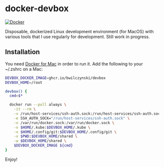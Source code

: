 # docker-devbox

[![Docker](https://github.com/bwilczynski/docker-devbox/actions/workflows/docker-publish.yml/badge.svg)](https://github.com/bwilczynski/docker-devbox/actions/workflows/docker-publish.yml)

Disposable, dockerized Linux development environment (for MacOS) with various tools that I use regularly for development. Still work in progress.

## Installation

You need [Docker for Mac](https://docs.docker.com/desktop/mac/install/) in order to run it.
Add the following to your ~/.zshrc on a Mac:

```sh
DEVBOX_DOCKER_IMAGE=ghcr.io/bwilczynski/devbox
DEVBOX_HOME=/root

devbox() {
  cmd=$*

  docker run --pull always \
    -it --rm \
    -v /run/host-services/ssh-auth.sock:/run/host-services/ssh-auth.sock \
    -e SSH_AUTH_SOCK="/run/host-services/ssh-auth.sock" \
    -v /var/run/docker.sock:/var/run/docker.sock \
    -v $HOME/.kube:$DEVBOX_HOME/.kube \
    -v $HOME/.config/git:$DEVBOX_HOME/.config/git \
    -v $PWD:$DEVBOX_HOME/shared \
    -w $DEVBOX_HOME/shared \
    $DEVBOX_DOCKER_IMAGE ${cmd}
}
```

Enjoy!
